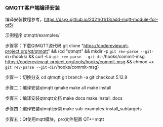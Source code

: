 
### QMQTT客户端编译安装

编译安装教程参考，https://dsyx.github.io/2021/01/13/add-mqtt-module-for-qt5/

示例程序
qtmqtt/examples/


步骤零：下载QtMQTT源代码
git clone "https://codereview.qt-project.org/qt/qtmqtt" && (cd "qtmqtt" && mkdir -p `git rev-parse --git-dir`/hooks/ && curl -Lo `git rev-parse --git-dir`/hooks/commit-msg https://codereview.qt-project.org/tools/hooks/commit-msg && chmod +x `git rev-parse --git-dir`/hooks/commit-msg)

步骤一：切换分支
cd qtmqtt
git branch -a
git checkout 5.12.9

步骤二：编译安装qtmqtt
qmake
make all
make install

步骤三：编译安装qtmqtt文档
make docs
make install_docs

步骤四：编译安装qtmqtt示例
make sub-examples-install_subtargets

步骤五：Qt使用mqtt模块，pro文件配置
QT+=mqtt
